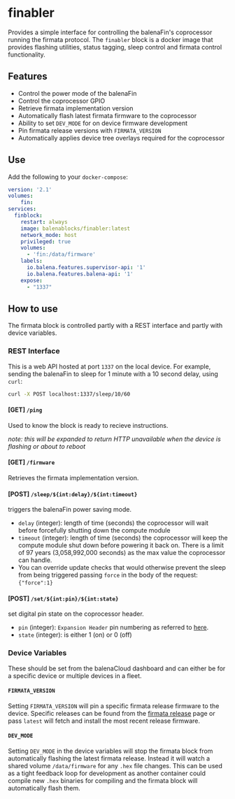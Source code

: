# finabler

Provides a simple interface for controlling the balenaFin's coprocessor running the firmata protocol.
The `finabler` block is a docker image that provides flashing utilities, status tagging, sleep control and firmata control functionality.

## Features

- Control the power mode of the balenaFin
- Control the coprocessor GPIO
- Retrieve firmata implementation version
- Automatically flash latest firmata firmware to the coprocessor
- Ability to set `DEV_MODE` for on device firmware development
- Pin firmata release versions with `FIRMATA_VERSION`
- Automatically applies device tree overlays required for the coprocessor

## Use

Add the following to your `docker-compose`:

```yaml
version: '2.1'
volumes:
    fin:
services:
  finblock:
    restart: always
    image: balenablocks/finabler:latest
    network_mode: host
    privileged: true
    volumes:
      - 'fin:/data/firmware'
    labels:
      io.balena.features.supervisor-api: '1'
      io.balena.features.balena-api: '1'
    expose:
      - "1337"
```

## How to use

The firmata block is controlled partly with a REST interface and partly with device variables.

### REST Interface

This is a web API hosted at port `1337` on the local device.
For example, sending the balenaFin to sleep for 1 minute with a 10 second delay, using `curl`:

```bash
curl -X POST localhost:1337/sleep/10/60
```
#### [GET] `/ping`

Used to know the block is ready to recieve instructions.

*note: this will be expanded to return HTTP unavailable when the device is flashing or about to reboot*

#### [GET] `/firmware`

Retrieves the firmata implementation version.

#### [POST] `/sleep/${int:delay}/${int:timeout}`

triggers the balenaFin power saving mode.
- `delay` (integer): length of time (seconds) the coprocessor will wait before forcefully shutting down the compute module
- `timeout` (integer): length of time (seconds) the coprocessor will keep the compute module shut down before powering it back on. 
There is a limit of 97 years (3,058,992,000 seconds) as the max value the coprocessor can handle.
- You can override update checks that would otherwise prevent the sleep from being triggered passing `force` in the body of the request: `{"force":1}`

#### [POST] `/set/${int:pin}/${int:state}`

set digital pin state on the coprocessor header.
- `pin` (integer): `Expansion Header` pin numbering as referred to [here](https://github.com/balena-io/balena-fin-coprocessor-firmata#firmata-pin-map).
- `state` (integer): is either 1 (on) or 0 (off)

### Device Variables

These should be set from the balenaCloud dashboard and can either be for a specific device or multiple devices in a fleet.

#### `FIRMATA_VERSION`

Setting `FIRMATA_VERSION` will pin a specific firmata release firmware to the device.
Specific releases can be found from the [firmata release](https://github.com/balena-io/balena-fin-coprocessor-firmata/releases) page or pass `latest` will fetch and install the most recent release firmware.

#### `DEV_MODE`

Setting `DEV_MODE` in the device variables will stop the firmata block from automatically flashing the latest firmata release.
Instead it will watch a shared volume `/data/firmware` for any `.hex` file changes.
This can be used as a tight feedback loop for development as another container could compile new `.hex` binaries for compiling and the firmata block will automatically flash them.
